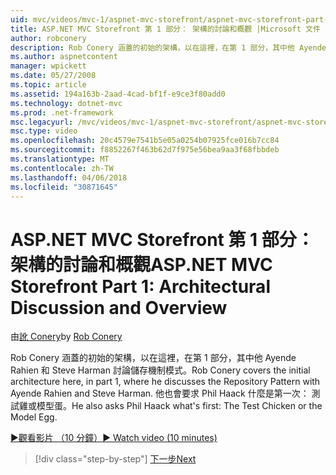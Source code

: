 ```yaml
---
uid: mvc/videos/mvc-1/aspnet-mvc-storefront/aspnet-mvc-storefront-part-1-architectural-discussion-and-overview
title: ASP.NET MVC Storefront 第 1 部分： 架構的討論和概觀 |Microsoft 文件
author: robconery
description: Rob Conery 涵蓋的初始的架構，以在這裡，在第 1 部分，其中他 Ayende Rahien 和 Steve Harman 討論儲存機制模式。 他也會要求 Phil...
ms.author: aspnetcontent
manager: wpickett
ms.date: 05/27/2008
ms.topic: article
ms.assetid: 194a163b-2aad-4cad-bf1f-e9ce3f80add0
ms.technology: dotnet-mvc
ms.prod: .net-framework
msc.legacyurl: /mvc/videos/mvc-1/aspnet-mvc-storefront/aspnet-mvc-storefront-part-1-architectural-discussion-and-overview
msc.type: video
ms.openlocfilehash: 20c4579e7541b5e05a0254b07925fce016b7cc84
ms.sourcegitcommit: f8852267f463b62d7f975e56bea9aa3f68fbbdeb
ms.translationtype: MT
ms.contentlocale: zh-TW
ms.lasthandoff: 04/06/2018
ms.locfileid: "30871645"
---
```

<a name="aspnet-mvc-storefront-part-1-architectural-discussion-and-overview"></a><span data-ttu-id="42a8f-104">ASP.NET MVC Storefront 第 1 部分： 架構的討論和概觀</span><span class="sxs-lookup"><span data-stu-id="42a8f-104">ASP.NET MVC Storefront Part 1: Architectural Discussion and Overview</span></span>
====================
<span data-ttu-id="42a8f-105">由[訛 Conery](https://github.com/robconery)</span><span class="sxs-lookup"><span data-stu-id="42a8f-105">by [Rob Conery](https://github.com/robconery)</span></span>

<span data-ttu-id="42a8f-106">Rob Conery 涵蓋的初始的架構，以在這裡，在第 1 部分，其中他 Ayende Rahien 和 Steve Harman 討論儲存機制模式。</span><span class="sxs-lookup"><span data-stu-id="42a8f-106">Rob Conery covers the initial architecture here, in part 1, where he discusses the Repository Pattern with Ayende Rahien and Steve Harman.</span></span> <span data-ttu-id="42a8f-107">他也會要求 Phil Haack 什麼是第一次： 測試雞或模型蛋。</span><span class="sxs-lookup"><span data-stu-id="42a8f-107">He also asks Phil Haack what's first: The Test Chicken or the Model Egg.</span></span>

[<span data-ttu-id="42a8f-108">&#9654;觀看影片 （10 分鐘）</span><span class="sxs-lookup"><span data-stu-id="42a8f-108">&#9654; Watch video (10 minutes)</span></span>](https://channel9.msdn.com/Blogs/ASP-NET-Site-Videos/aspnet-mvc-storefront-part-1-architectural-discussion-and-overview)

> [!div class="step-by-step"]
> [<span data-ttu-id="42a8f-109">下一步</span><span class="sxs-lookup"><span data-stu-id="42a8f-109">Next</span></span>](aspnet-mvc-storefront-part-2-the-repository-pattern.md)
